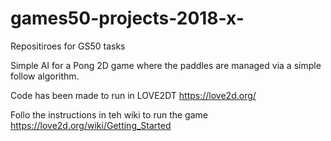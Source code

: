 # games50-projects-2018-x-
Repositiroes for GS50 tasks

Simple AI for a Pong 2D game where the paddles are managed via a simple follow algorithm.

Code has been made to run in LOVE2DT  https://love2d.org/

Follo the instructions in teh wiki to run the game
https://love2d.org/wiki/Getting_Started
